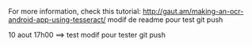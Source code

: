 For more information, check this tutorial: http://gaut.am/making-an-ocr-android-app-using-tesseract/
modif de readme pour test git push

10 aout 17h00 ==> test modif pour tester git push
